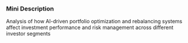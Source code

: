 ### Mini Description

Analysis of how AI-driven portfolio optimization and rebalancing systems affect investment performance and risk management across different investor segments
